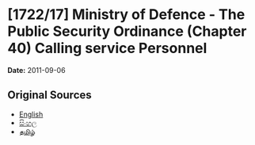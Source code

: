 # [1722/17] Ministry of Defence - The Public Security Ordinance (Chapter 40) Calling service Personnel

**Date:** 2011-09-06

## Original Sources

- [English](https://documents.gov.lk/view/extra-gazettes/2011/9/1722-17_E.pdf)
- [සිංහල](https://documents.gov.lk/view/extra-gazettes/2011/9/1722-17_S.pdf)
- [தமிழ்](https://documents.gov.lk/view/extra-gazettes/2011/9/1722-17_T.pdf)
